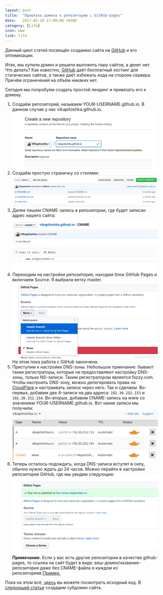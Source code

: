 ```yaml
---
layout: post
title:  "Привязка домена к репозиторию с GitHub-pages"
date:   2017-03-20 17:00:00 +0300
category: [Life]
icon: www
link: life
---
```

<p>Данный цикл статей посвящён созданию сайта на <a href="//github.com">GitHub</a> и его оптимизации.</p>
<p>Итак, мы купили домен и решили выложить пару сайтов, а денег нет. Что делать? Как известно, <a href="//github.com">GitHub</a> даёт бесплатный хостинг для статических сайтов, а также даёт избежать кода на стороне сервера. Причём ограничений на объём никаких нет.</p>
<p>Сегодня мы попробуем создать простой лендинг и привязать его к домену.</p>
<ol>
	<li>Создаём репозиторий, называем YOUR-USERNAME.github.io. В данном случае у нас vikapitoshka.github.io.<img class="image featured" src="/post-img/life/1.png"/></li>
	<li>Создаём простую страничку со стилями:<img class="image featured" src="/post-img/life/2.png"/></li>
	<li>Далее пишем CNAME-запись в репозитории, где будет записан адрес нашего сайта:
	<img class="image featured" src="/post-img/life/3.png"/></li>
	<li>Переходим на настройки репозитория, находим блок GitHub Pages и включаем Source. Я выбрала ветку master. <img class="image featured" src="/post-img/life/4.png"/> На этом пока работа с GitHub закончена. </li>
	<li>Приступим к настройке DNS-зоны. Небольшое прмечание: бывают такие регистраторы, которые не предоставляют настройку DNS-зоны, только NS-записи. Таким регистратором является fozzy.com. Чтобы настроить DNS-зону, можно делегировать права на <a href="http://cloudflare.com">CloudFlare</a> и настраивать записи через него. Так и сделаем.
Во-первых, добавим две A-записи на два адреса: <code>192.30.252.153</code> и <code>192.30.252.154</code>. Во-вторых, добавим CNAME-запись на www со значением YOUR-USERNAME.github.io. Вот какие записи мы получили:<img class="image featured" src="/post-img/life/5.png"/>
</li>
	<li>Теперь осталось подождать, когда DNS-записи вступят в силу, обычно нужно ждать до 24 часов. Можно перейти в настройки репозитория GitHub, где мы увидим следующее: <img class="image featured" src="/post-img/life/6.png"/><strong>Примечание.</strong> Если у вас есть другие репозитории в качестве github-pages, то ссылка на сайт будет в виде: ваш-домен/название-репозитория даже без CNAME-файла в каждом из репозиториев.<a href="//vikapitoshka.ru/example-gh-pages">Пример.</a></li>
</ol>
<p>Пока на этом всё, <a href="//github.com/ViKapitoshka/vikapitoshka.github.io">здесь</a> вы можете посмотреть исходный код. В <a href="//blog.vikapitoshka.ru/life/2017/subdomen.html">следующей статье</a> создадим субдомен сайта.</p>
